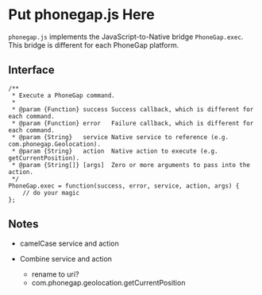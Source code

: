 Put phonegap.js Here
=====================

`phonegap.js` implements the JavaScript-to-Native bridge `PhoneGap.exec`. This bridge is different for each PhoneGap platform.

Interface
---------

    /**
     * Execute a PhoneGap command.
     *
     * @param {Function} success Success callback, which is different for each command.
     * @param {Function} error   Failure callback, which is different for each command.
     * @param {String}   service Native service to reference (e.g. com.phonegap.Geolocation).
     * @param {String}   action  Native action to execute (e.g. getCurrentPosition).
     * @param {String[]} [args]  Zero or more arguments to pass into the action.
     */
    PhoneGap.exec = function(success, error, service, action, args) {
        // do your magic
    };

Notes
-----

- camelCase service and action

- Combine service and action
    - rename to uri?
    - com.phonegap.geolocation.getCurrentPosition

